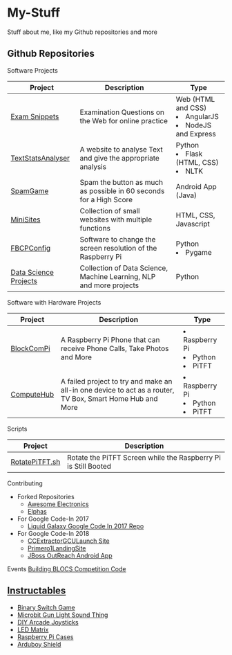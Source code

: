 # My-Stuff
Stuff about me, like my Github repositories and more

## Github Repositories
Software Projects

Project |Description | Type
 -|-|-
[Exam Snippets](https://github.com/Hackin7/ExamSnippet) |Examination Questions on the Web for online practice| Web (HTML and CSS)<br><li>AngularJS<br><li>NodeJS and Express
[TextStatsAnalyser](https://github.com/Hackin7/TextStatsAnalyser) |A website to analyse Text and give the appropriate analysis |Python<br><li>Flask (HTML, CSS)<br><li>NLTK 
[SpamGame](https://github.com/Hackin7/SpamGame)| Spam the button as much as possible in 60 seconds for a High Score|Android App (Java)
[MiniSites](https://github.com/Hackin7/MiniSites)|Collection of small websites with multiple functions|HTML, CSS, Javascript
[FBCPConfig](https://github.com/Hackin7/FBCPconfig)|Software to change the screen resolution of the Raspberry Pi| Python<li>Pygame
[Data Science Projects](https://github.com/Hackin7/Data-Science-Projects)| Collection of Data Science, Machine Learning, NLP and more projects| Python
	
Software with Hardware Projects

| Project | Description | Type |
|-|-|-|
[BlockComPi](https://github.com/Hackin7/BlockComPi)| A Raspberry Pi Phone that can receive Phone Calls, Take Photos and More| <li>Raspberry Pi<li>Python<li>PiTFT
[ComputeHub](https://github.com/Hackin7/ComputeHub)|A failed project to try and make an all-in one device to act as a router, TV Box, Smart Home Hub and More| <li>Raspberry Pi<li>Python<li>PiTFT

Scripts

| Project | Description |
|-|-|
[RotatePiTFT.sh](https://github.com/Hackin7/RotatePiTFT.sh)| Rotate the PiTFT Screen while the Raspberry Pi is Still Booted



Contributing
* Forked Repositories 
	* [Awesome Electronics](https://github.com/Hackin7/awesome-electronics)
    * [Elphas](https://github.com/Hackin7/Elphas)
* For Google Code-In 2017
    * [Liquid Galaxy Google Code In 2017 Repo](https://github.com/Hackin7/GCI-2017)
* For Google Code-In 2018
    * [CCExtractorGCULaunch Site](https://github.com/Hackin7/CCExtractorGCILaunchSite)
    * [Primero1LandingSite](https://github.com/Hackin7/Primero1LandingSite)
    * [JBoss OutReach Android App](https://github.com/Hackin7/JBoss-OutReach-Android-App)

Events
[Building BLOCS Competition Code](https://github.com/Hackin7/G08_BBCS) 

## [Instructables](https://www.instructables.com/member/Hackin7/instructables/)
* [Binary Switch Game](https://www.instructables.com/id/Binary-Switch-Game/)
* [Microbit Gun Light Sound Thing](https://www.instructables.com/id/Microbit-Gun-Light-Sound-Thing-Toy/)
* [DIY Arcade Joysticks](https://www.instructables.com/id/DIY-Arcade-Joystick/)
* [LED Matrix](https://www.instructables.com/id/LED-Matrix-2/)
* [Raspberry Pi Cases](https://www.instructables.com/id/Raspberry-Pi-Cases-1/)
* [Arduboy Shield](https://www.instructables.com/id/Arduboy-Shield/)
